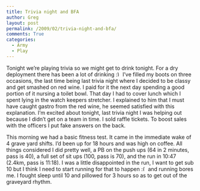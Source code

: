 ```yaml
---
title: Trivia night and BFA
author: Greg
layout: post
permalink: /2009/02/trivia-night-and-bfa/
comments: True
categories:
  - Army
  - Play
---
```

Tonight we&#8217;re playing trivia so we might get to drink tonight. For a dry deployment there has been a lot of drinking <img src="http://gregology.net/wp-includes/images/smilies/simple-smile.png" alt=":)" class="wp-smiley" style="height: 1em; max-height: 1em;" /> I&#8217;ve filled my boots on three occasions, the last time being last trivia night where I decided to be classy and get smashed on red wine. I paid for it the next day spending a good portion of it nursing a toilet bowl. That day I had to cover lunch which I spent lying in the watch keepers stretcher. I explained to him that I must have caught gastro from the red wine, he seemed satisfied with this explanation. I&#8217;m excited about tonight, last trivia night I was helping out because I didn&#8217;t get on a team in time. I sold raffle tickets. To boost sales with the officers I put fake answers on the back.

This morning we had a basic fitness test. It came in the immediate wake of 4 grave yard shifts. I&#8217;d been up for 18 hours and was high on coffee. All things considered I did pretty well, a PB on the push ups (64 in 2 minutes, pass is 40), a full set of sit ups (100, pass is 70), and the run in 10:47 (2.4km, pass is 11:18). I was a little disappointed in the run, I want to get sub 10 but I think I need to start running for that to happen <img src="http://gregology.net/wp-includes/images/smilies/frownie.png" alt=":(" class="wp-smiley" style="height: 1em; max-height: 1em;" /> and running bores me. I fought sleep until 10 and pillowed for 3 hours so as to get out of the graveyard rhythm.